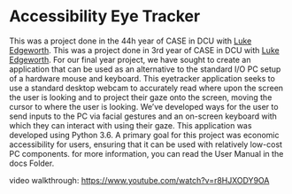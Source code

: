# Accessibility Eye Tracker

This was a project done in the 44h year of CASE in DCU with [Luke Edgeworth](https://github.com/Ledge123). This was a project done in 3rd year of CASE in DCU with [Luke Edgeworth](https://github.com/Ledge123). For our final year project, we have sought to create an application that can be used
as an alternative to the standard I/O PC setup of a hardware mouse and keyboard.
This eyetracker application seeks to use a standard desktop webcam to accurately
read where upon the screen the user is looking and to project their gaze onto the
screen, moving the cursor to where the user is looking. We’ve developed ways
for the user to send inputs to the PC via facial gestures and an on-screen keyboard
with which they can interact with using their gaze. This application was developed
using Python 3.6. A
primary goal for this project was economic accessibility for users, ensuring that it
can be used with relatively low-cost PC components. for more information, you can read the User Manual in the docs Folder. 

video walkthrough: https://www.youtube.com/watch?v=r8HJXODY9OA
